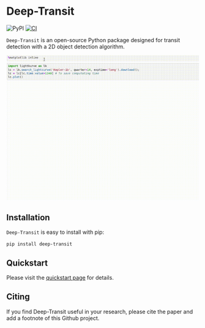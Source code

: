 # Deep-Transit

![PyPI](https://img.shields.io/pypi/v/deep-transit?style=flat) [![CI](https://github.com/ckm3/Deep-Transit/actions/workflows/main.yml/badge.svg)](https://github.com/ckm3/Deep-Transit/actions/workflows/main.yml) 

``Deep-Transit`` is an open-source Python package designed for transit detection with a 2D object detection algorithm.

![](docs/source/intro-animation.gif)

## Installation
``Deep-Transit`` is easy to install with pip:
```
pip install deep-transit
```
## Quickstart

Please visit the [quickstart page](https://deep-transit.readthedocs.io/en/latest/Quickstart.html) for details.

## Citing

If you find Deep-Transit useful in your research, please cite the paper and add a footnote of this Github project.